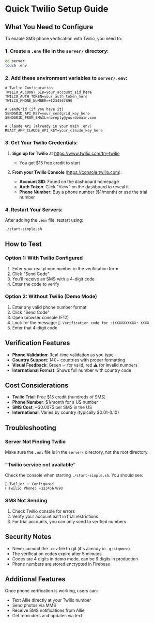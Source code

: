 # Quick Twilio Setup Guide

## What You Need to Configure

To enable SMS phone verification with Twilio, you need to:

### 1. Create a `.env` file in the `server/` directory:

```bash
cd server
touch .env
```

### 2. Add these environment variables to `server/.env`:

```
# Twilio Configuration
TWILIO_ACCOUNT_SID=your_account_sid_here
TWILIO_AUTH_TOKEN=your_auth_token_here
TWILIO_PHONE_NUMBER=+1234567890

# SendGrid (if you have it)
SENDGRID_API_KEY=your_sendgrid_key_here
SENDGRID_FROM_EMAIL=noreply@yourdomain.com

# Claude API (already in your main .env)
REACT_APP_CLAUDE_API_KEY=your_claude_key_here
```

### 3. Get Your Twilio Credentials:

1. **Sign up for Twilio** at https://www.twilio.com/try-twilio
   - You get $15 free credit to start
   
2. **From your Twilio Console** (https://console.twilio.com):
   - **Account SID**: Found on the dashboard homepage
   - **Auth Token**: Click "View" on the dashboard to reveal it
   - **Phone Number**: Buy a phone number ($1/month) or use the trial number

### 4. Restart Your Servers:

After adding the `.env` file, restart using:

```bash
./start-simple.sh
```

## How to Test

### Option 1: With Twilio Configured
1. Enter your real phone number in the verification form
2. Click "Send Code"
3. You'll receive an SMS with a 4-digit code
4. Enter the code to verify

### Option 2: Without Twilio (Demo Mode)
1. Enter any valid phone number format
2. Click "Send Code"
3. Open browser console (F12)
4. Look for the message: `🔐 Verification code for +1XXXXXXXXXX: XXXX`
5. Enter that 4-digit code

## Verification Features

- **Phone Validation**: Real-time validation as you type
- **Country Support**: 140+ countries with proper formatting
- **Visual Feedback**: Green ✓ for valid, red ⚠️ for invalid numbers
- **International Format**: Shows full number with country code

## Cost Considerations

- **Twilio Trial**: Free $15 credit (hundreds of SMS)
- **Phone Number**: $1/month for a US number
- **SMS Cost**: ~$0.0075 per SMS in the US
- **International**: Varies by country (typically $0.01-0.10)

## Troubleshooting

### Server Not Finding Twilio
Make sure the `.env` file is in the `server/` directory, not the root directory.

### "Twilio service not available"
Check the console when starting `./start-simple.sh`. You should see:
```
📱 Twilio: ✅ Configured
📞 Twilio Phone: +1234567890
```

### SMS Not Sending
1. Check Twilio console for errors
2. Verify your account isn't in trial restrictions
3. For trial accounts, you can only send to verified numbers

## Security Notes

- Never commit the `.env` file to git (it's already in `.gitignore`)
- The verification codes expire after 5 minutes
- Codes are 4 digits in demo mode, can be 6 digits in production
- Phone numbers are stored encrypted in Firebase

## Additional Features

Once phone verification is working, users can:
- Text Allie directly at your Twilio number
- Send photos via MMS
- Receive SMS notifications from Allie
- Get reminders and updates via text